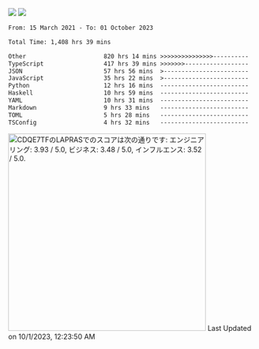 <div>
  <img src="https://github-readme-stats.vercel.app/api?username=naporin0624&count_private=true&show_icons=true" />
  <img src="https://github-readme-stats.vercel.app/api/top-langs/?username=naporin0624&layout=compact&hide=css" />
  <!--START_SECTION:waka-->

```txt
From: 15 March 2021 - To: 01 October 2023

Total Time: 1,408 hrs 39 mins

Other                      820 hrs 14 mins >>>>>>>>>>>>>>>----------   58.23 %
TypeScript                 417 hrs 39 mins >>>>>>>------------------   29.65 %
JSON                       57 hrs 56 mins  >------------------------   04.11 %
JavaScript                 35 hrs 22 mins  >------------------------   02.51 %
Python                     12 hrs 16 mins  -------------------------   00.87 %
Haskell                    10 hrs 59 mins  -------------------------   00.78 %
YAML                       10 hrs 31 mins  -------------------------   00.75 %
Markdown                   9 hrs 33 mins   -------------------------   00.68 %
TOML                       5 hrs 28 mins   -------------------------   00.39 %
TSConfig                   4 hrs 32 mins   -------------------------   00.32 %
```

<!--END_SECTION:waka-->
  
  <!--START_SECTION:lapras-card-->
<p ><a href="https://lapras.com/public/CDQE7TF" target="_blank" rel="noopener noreferrer"><img alt="CDQE7TFのLAPRASでのスコアは次の通りです: エンジニアリング: 3.93 / 5.0, ビジネス: 3.48 / 5.0, インフルエンス: 3.52 / 5.0." src="https://lapras-card-generator.vercel.app/api/svg?e=3.93&b=3.48&i=3.52&b1=%23232323&b2=%236d6d6d&i1=%23212121&i2=%23818181&l=ja" width="400" ></a>  
Last Updated on 10/1/2023, 12:23:50 AM</p>
<!--END_SECTION:lapras-card-->
</div>
